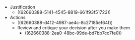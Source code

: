 - Justification
	- ((62660388-5141-4545-8819-661f93f51723))
- Actions
	- ((62660388-d412-4987-ae4c-8c27185ef64f))
	- Review and critique your decision after you make them
		- ((62660388-2ea0-48bc-99de-bd7bb7cc7fe0))